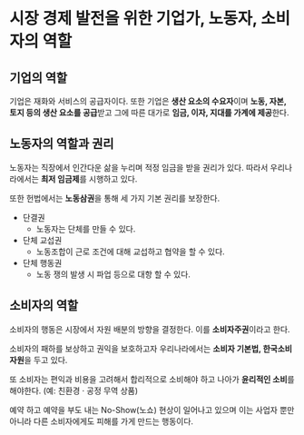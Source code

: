 # 시장 경제 발전을 위한 기업가, 노동자, 소비자의 역할

## 기업의 역할
기업은 재화와 서비스의 공급자이다. 또한 기업은 **생산 요소의 수요자**이며 **노동, 자본, 토지 등의 생산 요소를 공급**받고 그에 따른 대가로 **임금, 이자, 지대를 가계에 제공**한다.

## 노동자의 역할과 권리
노동자는 직장에서 인간다운 삶을 누리며 적정 임금을 받을 권리가 있다. 따라서 우리나라에서는 **최저 임금제**를 시행하고 있다.

또한 헌법에서는 **노동삼권**을 통해 세 가지 기본 권리를 보장한다.

- 단결권
    - 노동자는 단체를 만들 수 있다.
- 단체 교섭권
    - 노동조합이 근로 조건에 대해 교섭하고 협약을 할 수 있다.
- 단체 행동권
    - 노동 쟁의 발생 시 파업 등으로 대항 할 수 있다.

## 소비자의 역할
소비자의 행동은 시장에서 자원 배분의 방향을 결정한다. 이를 **소비자주권**이라고 한다.

소비자의 패하를 보상하고 권익을 보호하고자 우리나라에서는 **소비자 기본법, 한국소비자원**을 두고 있다.

또 소비자는 편익과 비용을 고려해서 합리적으로 소비해야 하고 나아가 **윤리적인 소비**를 해야한다. (예: 친환경 · 공정 무역 상품)

예약 하고 예약을 부도 내는 No-Show(노쇼) 현상이 일어나고 있으며 이는 사업자 뿐만 아니라 다른 소비자에게도 피해를 가게 만드는 행동이다.
